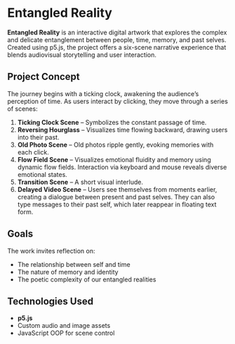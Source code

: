 # Entangled Reality

**Entangled Reality** is an interactive digital artwork that explores the complex and delicate entanglement between people, time, memory, and past selves. Created using p5.js, the project offers a six-scene narrative experience that blends audiovisual storytelling and user interaction.

## Project Concept

The journey begins with a ticking clock, awakening the audience’s perception of time. As users interact by clicking, they move through a series of scenes:

1. **Ticking Clock Scene** – Symbolizes the constant passage of time.
2. **Reversing Hourglass** – Visualizes time flowing backward, drawing users into their past.
3. **Old Photo Scene** – Old photos ripple gently, evoking memories with each click.
4. **Flow Field Scene** – Visualizes emotional fluidity and memory using dynamic flow fields. Interaction via keyboard and mouse reveals diverse emotional states.
5. **Transition Scene** – A short visual interlude.
6. **Delayed Video Scene** – Users see themselves from moments earlier, creating a dialogue between present and past selves. They can also type messages to their past self, which later reappear in floating text form.

## Goals

The work invites reflection on:
- The relationship between self and time
- The nature of memory and identity
- The poetic complexity of our entangled realities

## Technologies Used

- **p5.js**
- Custom audio and image assets
- JavaScript OOP for scene control







